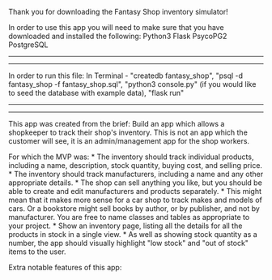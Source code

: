 Thank you for downloading the Fantasy Shop inventory simulator!

In order to use this app you will need to make sure that you have downloaded and installed the following:
    Python3
    Flask
    PsycoPG2
    PostgreSQL

-----------------------------------------------------------------------------
-----------------------------------------------------------------------------


In order to run this file:
    In Terminal -
        "createdb fantasy_shop",
        "psql -d fantasy_shop -f fantasy_shop.sql",
        "python3 console.py" (if you would like to seed the database with example data),
        "flask run"

-----------------------------------------------------------------------------
-----------------------------------------------------------------------------

This app was created from the brief:
    Build an app which allows a shopkeeper to track their shop's inventory. This is not an app which the customer will see, it is an admin/management app for the shop workers.

For which the MVP was:
    * The inventory should track individual products, including a name, description, stock quantity, buying cost, and selling price.
    * The inventory should track manufacturers, including a name and any other appropriate details.
    * The shop can sell anything you like, but you should be able to create and edit manufacturers and products separately.
    * This might mean that it makes more sense for a car shop to track makes and models of cars. Or a bookstore might sell books by author, or by publisher, and not by manufacturer. You are free to name classes and tables as appropriate to your project.
    * Show an inventory page, listing all the details for all the products in stock in a single view.
    * As well as showing stock quantity as a number, the app should visually highlight "low stock" and "out of stock" items to the user.

Extra notable features of this app:
